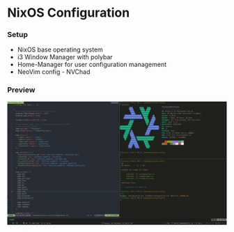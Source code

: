 # NixOS Configuration

### Setup

* NixOS base operating system
* i3 Window Manager with polybar
* Home-Manager for user configuration management
* NeoVim config - NVChad

### Preview

![Preview Image](assets/Preview.png)

